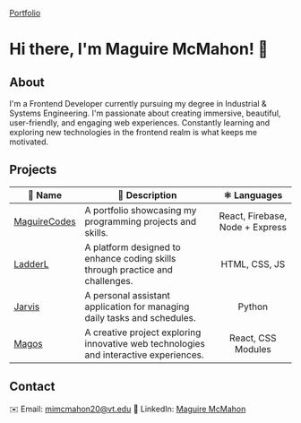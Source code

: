 [Portfolio](https://maguiremcmahon.com)
# Hi there, I'm Maguire McMahon! 👋
## About
I'm a Frontend Developer currently pursuing my degree in Industrial & Systems Engineering. I'm passionate about creating immersive, beautiful, user-friendly, and engaging web experiences. Constantly learning and exploring new technologies in the frontend realm is what keeps me motivated.

## Projects
| 📛 Name | 📎 Description | ⚛️ Languages | 
| ------- | ------------- | :----------: |
| [MaguireCodes](https://github.com/mimcmahon20/MaguireCodes) | A portfolio showcasing my programming projects and skills. | React, Firebase, Node + Express |
| [LadderL](https://github.com/mimcmahon20/LadderL) | A platform designed to enhance coding skills through practice and challenges. | HTML, CSS, JS |
| [Jarvis](https://github.com/mimcmahon20/Jarvis) | A personal assistant application for managing daily tasks and schedules. | Python |
| [Magos](https://github.com/mimcmahon20/Magos) | A creative project exploring innovative web technologies and interactive experiences. | React, CSS Modules |

## Contact
✉️ Email: mimcmahon20@vt.edu
💼 LinkedIn: [Maguire McMahon](https://www.linkedin.com/in/maguire-mcmahon/)
